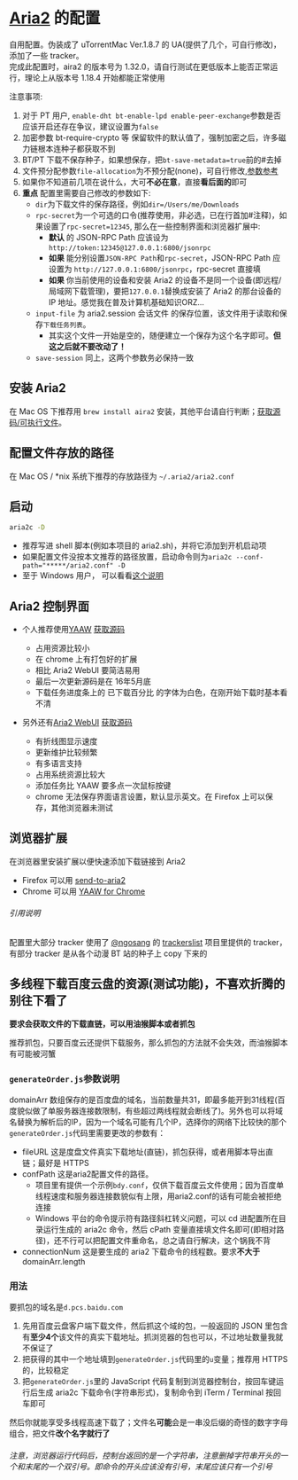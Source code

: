 # [Aria2](https://github.com/aria2/aria2) 的配置
自用配置。伪装成了 uTorrentMac Ver.1.8.7 的 UA(提供了几个，可自行修改)，添加了一些 tracker。     
完成此配置时，aira2 的版本号为 1.32.0，请自行测试在更低版本上能否正常运行，理论上从版本号 1.18.4 开始都能正常使用

注意事项:

1. 对于 PT 用户, `enable-dht bt-enable-lpd enable-peer-exchange`参数是否应该开启还存在争议，建议设置为`false`
1. 加密参数 bt-require-crypto 等 保留软件的默认值了，强制加密之后，许多磁力链根本连种子都获取不到
1. BT/PT 下载不保存种子，如果想保存，把`bt-save-metadata=true`前的#去掉
1. 文件预分配参数`file-allocation`为不预分配(none)，可自行修改,[参数参考](https://aria2.github.io/manual/en/html/aria2c.html#cmdoption--file-allocation)
1. 如果你不知道前几项在说什么，大可**不必在意**，直接**看后面的**即可
1. **重点** 配置里需要自己修改的参数如下:
    - `dir`为下载文件的保存路径，例如`dir=/Users/me/Downloads`
    - `rpc-secret`为一个可选的口令(推荐使用，非必选，已在行首加#注释)，如果设置了`rpc-secret=12345`, 那么在一些控制界面和浏览器扩展中:
        + **默认** 的 JSON-RPC Path 应该设为 `http://token:12345@127.0.0.1:6800/jsonrpc`
        + **如果** 能分别设置`JSON-RPC Path`和`rpc-secret`，JSON-RPC Path 应设置为 `http://127.0.0.1:6800/jsonrpc`，rpc-secret 直接填
        + **如果** 你当前使用的设备和安装 Aria2 的设备不是同一个设备(即远程/局域网下载管理)，要把`127.0.0.1`替换成安装了 Aria2 的那台设备的 IP 地址。感觉我在普及计算机基础知识ORZ...
    - `input-file` 为 aria2.session 会话文件 的保存位置，该文件用于读取和保存`下载任务列表`。
        + 其实这个文件一开始是空的，随便建立一个保存为这个名字即可。**但这之后就不要改动了！**
    - `save-session` 同上，这两个参数务必保持一致

## 安装 Aria2
在 Mac OS 下推荐用 `brew install aira2` 安装，其他平台请自行判断；[获取源码/可执行文件](https://github.com/aria2/aria2)。

## 配置文件存放的路径
在 Mac OS / *nix 系统下推荐的存放路径为 `~/.aria2/aria2.conf`

## 启动
```bash
aria2c -D
```
- 推荐写进 shell 脚本(例如本项目的 aria2.sh)，并将它添加到开机启动项
- 如果配置文件没按本文推荐的路径放置，启动命令则为`aria2c --conf-path="*****/aria2.conf" -D`
- 至于 Windows 用户， 可以看看[这个说明](https://github.com/acgotaku/BaiduExporter/tree/master/aria2c)

## Aria2 控制界面 
- 个人推荐使用[YAAW](http://binux.github.io/yaaw/demo/) [获取源码](https://github.com/binux/yaaw)
    + 占用资源比较小
    + 在 chrome 上有打包好的扩展
    + 相比 Aria2 WebUI 要简洁易用
    + 最后一次更新源码是在 16年5月底
    + 下载任务进度条上的 已下载百分比 的字体为白色，在刚开始下载时基本看不清
  
- 另外还有[Aria2 WebUI](http://ziahamza.github.io/webui-aria2/) [获取源码](https://github.com/ziahamza/webui-aria2)
    + 有折线图显示速度
    + 更新维护比较频繁
    + 有多语言支持
    + 占用系统资源比较大
    + 添加任务比 YAAW 要多点一次鼠标按键
    + chrome 无法保存界面语言设置，默认显示英文。在 Firefox 上可以保存，其他浏览器未测试

## 浏览器扩展
在浏览器里安装扩展以便快速添加下载链接到 Aria2

- Firefox 可以用 [send-to-aria2](https://addons.mozilla.org/zh-CN/firefox/addon/send-to-aria2)
- Chrome 可以用 [YAAW for Chrome](https://chrome.google.com/webstore/detail/yaaw-for-chrome/dennnbdlpgjgbcjfgaohdahloollfgoc)

###### 引用说明
配置里大部分 tracker 使用了 [@ngosang](https://github.com/ngosang) 的 [trackerslist](https://github.com/ngosang/trackerslist) 项目里提供的 tracker，
有部分 tracker 是从各个动漫 BT 站的种子上 copy 下来的

## 多线程下载百度云盘的资源(测试功能)，不喜欢折腾的别往下看了
**要求会获取文件的下载直链，可以用油猴脚本或者抓包** 

推荐抓包，只要百度云还提供下载服务，那么抓包的方法就不会失效，而油猴脚本有可能被河蟹

### `generateOrder.js`参数说明
domainArr 数组保存的是百度盘的域名，当前数量共31，即最多能开到31线程(百度貌似做了单服务器连接数限制，有些超过两线程就会断线了)。另外也可以将域名替换为解析后的IP，因为一个域名可能有几个IP，选择你的网络下比较快的那个
`generateOrder.js`代码里需要更改的参数有：

- fileURL 这是度盘文件真实下载地址(直链)，抓包获得，或者用脚本导出直链；最好是 HTTPS
- confPath 这是aria2配置文件的路径。
    + 项目里有提供一个示例`bdy.conf`，仅供下载百度云文件使用；因为百度单线程速度和服务器连接数貌似有上限，用aria2.conf的话有可能会被拒绝连接
    + Windows 平台的命令提示符有路径斜杠转义问题，可以 cd 进配置所在目录运行生成的 aria2c 命令，然后 cPath 变量直接填文件名即可(即相对路径)，还不行可以把配置文件重命名，总之请自行解决，这个锅我不背
- connectionNum 这是要生成的 aria2 下载命令的线程数。要求**不大于**domainArr.length

### 用法
要抓包的域名是`d.pcs.baidu.com`

1. 先用百度云盘客户端下载文件，然后抓这个域的包，一般返回的 JSON 里包含有**至少4个**该文件的真实下载地址。抓浏览器的包也可以，不过地址数量我就不保证了      
1. 把获得的其中一个地址填到`generateOrder.js`代码里的`u`变量；推荐用 HTTPS 的，比较稳定      
1. 把`generateOrder.js`里的 JavaScript 代码复制到浏览器控制台，按回车键运行后生成 aria2c 下载命令(字符串形式)，复制命令到 iTerm / Terminal 按回车即可

然后你就能享受多线程高速下载了；文件名**可能**会是一串没后缀的奇怪的数字字母组合，把文件**改个名字就行了**

###### 注意，浏览器运行代码后，控制台返回的是一个字符串，注意删掉字符串开头的一个和末尾的一个双引号。即命令的开头应该没有引号，末尾应该只有一个引号
